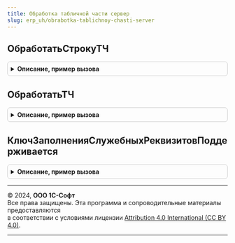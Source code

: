 ```yaml
---
title: Обработка табличной части сервер
slug: erp_uh/obrabotka-tablichnoy-chasti-server
---
```



## ОбработатьСтрокуТЧ
<details style="margin: 1em 0; padding: 0.5em; border: 1px solid #ccc; border-radius: 6px;">

<summary style="font-weight: bold; cursor: pointer;">Описание, пример вызова</summary>

```bsl

// Обработка строки табличной части - вызывается из клиентского общего модуля при необходимости выполнения на сервере.
//
// Параметры:
//  ТекущаяСтрока	  - Структура - данные обрабатываемой строки, содержит в том числе:
//  	* НомерСтроки - Число
//  СтруктураДействий - Структура - описывает действия, где Ключ - наименование действия, Значение - Структура - параметры действия, возможно передавать следующие поля:
//		* ПроверитьХарактеристикуПоВладельцу - СправочникСсылка.ХарактеристикиНоменклатуры
//		* ПроверитьЗаполнитьУпаковкуПоВладельцу - СправочникСсылка.УпаковкиЕдиницыИзмерения
//		* ПересчитатьКоличествоЕдиниц - Неопределено
//		* ПересчитатьКоличествоЕдиницСуффикс - Строка - Суффикс
//		* ПересчитатьКоличествоУпаковок - Неопределено
//		* ПересчитатьКоличествоУпаковокСуффикс - Строка - Суффикс
//		* ПересчитатьКоличествоУпаковокСуффиксИзОтклонения - Строка - Суффикс
//		* ПересчитатьВесОбъем - Строка - Суффикс
//		* ЗаполнитьЦенуПродажи - см. ОбработкаТабличнойЧастиКлиентСервер.ПолучитьСтруктуруЗаполненияЦеныРозницаВСтрокеТЧ
//		* ЗаполнитьПомещение - Структура:
//			** Склад - СправочникСсылка.Склады
//			** Номенклатура - СправочникСсылка.Номенклатура - (Необязательный)
//			** Характеристика - СправочникСсылка.ХарактеристикиНоменклатуры - (Необязательный)
//		* ЗаполнитьПродавца - Структура:
//			** Продавец - СправочникСсылка.Пользователи
//		* ПересчитатьСумму - Строка
//		* ПересчитатьСуммуСУчетомРучнойСкидки - Структура:
//			** Очищать - Булево
//			** ПересчитыватьСуммуРучнойСкидки - Булево
//			** ИмяКоличества - Строка
//		* ПересчитатьСуммуСУчетомАвтоматическойСкидки - Структура:
//			** Очищать - Булево
//		* ПересчитатьЦенуПоСумме - Строка
//		* ПересчитатьЦенуЗаУпаковку - Число
//		* ПересчитатьСуммуНДС - см. ОбработкаТабличнойЧастиКлиентСервер.ПараметрыПересчетаСуммыНДСВСтрокеТЧ
//		* ЗаполнитьСтавкуНДС - Структура:
//			** НалогообложениеНДС - ПеречислениеСсылка.ТипыНалогообложенияНДС
//			** Дата - Дата
//		* ОбработатьШтрихкоды - см. ШтрихкодированиеНоменклатурыКлиентСервер.ПараметрыОбработкиШтрихкодов
//		* ЗаполнитьНоменклатуруПоНоменклатуреПартнера - Неопределено
//		* ЗаполнитьНоменклатуруПартнераПоНоменклатуре - Неопределено
//		* ЗаполнитьФлагИзлишекПорча - Неопределено
//		* ЗаполнитьФлагРасхождение - Неопределено
//		* ПересчитатьКоличествоУпаковокОтклонение - Неопределено
//		* ОчиститьСуммуВзаиморасчетов - Неопределено
//		* ПересчитатьКоличествоНеОтгружать - Неопределено
//		* ЗаполнитьПризнакАдресногоХранения - Структура:
//			** Склад - СправочникСсылка.Склады
//			** Помещение - СправочникСсылка.СкладскиеПомещения
//			** Дата - Дата
//		* ЗаполнитьСтатьюАналитикуРасходовНоменклатуры - см. ДоходыИРасходыКлиентСервер.ВставитьДействиеЗаполнитьСтатьюАналитикуРасходовНоменклатуры.СтруктураДействий
//  КэшированныеЗначения - Структура - Сохраненные значения параметров, используемых при обработке.
//
Процедура ОбработатьСтрокуТЧ(ТекущаяСтрока, СтруктураДействий, КэшированныеЗначения) Экспорт
```

Пример вызова
```bsl
ОбработкаТабличнойЧастиСервер.ОбработатьСтрокуТЧ(ТекущаяСтрока, СтруктураДействий, КэшированныеЗначения) 
```
</details>

## ОбработатьТЧ
<details style="margin: 1em 0; padding: 0.5em; border: 1px solid #ccc; border-radius: 6px;">

<summary style="font-weight: bold; cursor: pointer;">Описание, пример вызова</summary>

```bsl

// Выполняет обработку строк табличной части документа в соответствии с операциями, перечисленными в структуре действий.
//
// Параметры:
//	ТЧ - ДанныеФормыКоллекция - таблица товаров документа.
//	СтруктураДействий - Структура - структура с действиями, которые нужно произвести.
//	КэшированныеЗначения - Структура - кэшированные значения.
//
Процедура ОбработатьТЧ(ТЧ, СтруктураДействий, КэшированныеЗначения) Экспорт
```

Пример вызова
```bsl
ОбработкаТабличнойЧастиСервер.ОбработатьТЧ(ТЧ, СтруктураДействий, КэшированныеЗначения) 
```
</details>

## КлючЗаполненияСлужебныхРеквизитовПоддерживается
<details style="margin: 1em 0; padding: 0.5em; border: 1px solid #ccc; border-radius: 6px;">

<summary style="font-weight: bold; cursor: pointer;">Описание, пример вызова</summary>

```bsl

// Процедура - Проверяет, что ключ заполнения служебных реквизитов поддерживается
//
// Параметры:
//  КлючДействия - Строка	 - проверяемый ключ.
//
// Возвращаемое значение:
//  Булево - Ключ заполнения служебных реквизитов поддерживается
Функция КлючЗаполненияСлужебныхРеквизитовПоддерживается(КлючДействия) Экспорт
```

Пример вызова
```bsl
Результат = ОбработкаТабличнойЧастиСервер.КлючЗаполненияСлужебныхРеквизитовПоддерживается(КлючДействия) 
```
</details>

---

© 2024, **ООО 1С-Софт**  
Все права защищены. Эта программа и сопроводительные материалы предоставляются  
в соответствии с условиями лицензии [Attribution 4.0 International (CC BY 4.0)](https://creativecommons.org/licenses/by/4.0/legalcode).

---
